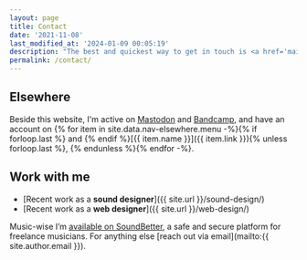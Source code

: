 ```yaml
---
layout: page
title: Contact
date: '2021-11-08'
last_modified_at: '2024-01-09 00:05:19'
description: "The best and quickest way to get in touch is <a href='mailto:hello@minutestomidnight.co.uk'>sending an email</a>. If secure communication is needed, use my <a href='/contact/pgp/'>GPG public key</a>."
permalink: /contact/
---
```

## Elsewhere

Beside this website, I'm active on [Mastodon](https://sonomu.club/@m2m) and [Bandcamp](https://minutestomidnight.bandcamp.com/follow_me), and have an account on {% for item in site.data.nav-elsewhere.menu -%}{% if forloop.last %} and {% endif %}[{{ item.name }}]({{ item.link }}){% unless forloop.last %}, {% endunless %}{% endfor -%}.

## Work with me

- [Recent work as a **sound designer**]({{ site.url }}/sound-design/)
- [Recent work as a **web designer**]({{ site.url }}/web-design/)

Music-wise I’m [available on SoundBetter](https://soundbetter.com/profiles/206552-simone-silvestroni), a safe and secure platform for freelance musicians. For anything else [reach out via email](mailto:{{ site.author.email }}).